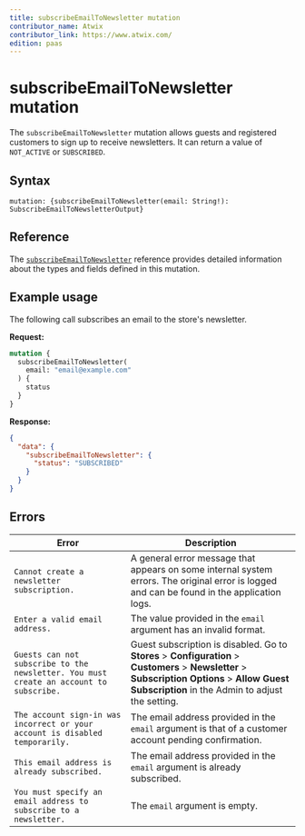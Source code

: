 ```yaml
---
title: subscribeEmailToNewsletter mutation
contributor_name: Atwix
contributor_link: https://www.atwix.com/
edition: paas
---
```


# subscribeEmailToNewsletter mutation

The `subscribeEmailToNewsletter` mutation allows guests and registered customers to sign up to receive newsletters. It can return a value of `NOT_ACTIVE` or `SUBSCRIBED`.

## Syntax

`mutation: {subscribeEmailToNewsletter(email: String!): SubscribeEmailToNewsletterOutput}`

## Reference

The [`subscribeEmailToNewsletter`](https://developer.adobe.com/commerce/webapi/graphql-api/index.html#mutation-subscribeEmailToNewsletter) reference provides detailed information about the types and fields defined in this mutation.

## Example usage

The following call subscribes an email to the store's newsletter.

**Request:**

```graphql
mutation {
  subscribeEmailToNewsletter(
    email: "email@example.com"
  ) {
    status
  }
}
```

**Response:**

```json
{
  "data": {
    "subscribeEmailToNewsletter": {
      "status": "SUBSCRIBED"
    }
  }
}
```

## Errors

Error | Description
--- | ---
`Cannot create a newsletter subscription.` | A general error message that appears on some internal system errors. The original error is logged and can be found in the application logs.
`Enter a valid email address.` | The value provided in the `email` argument has an invalid format.
`Guests can not subscribe to the newsletter. You must create an account to subscribe.` | Guest subscription is disabled. Go to **Stores** > **Configuration** > **Customers** > **Newsletter** > **Subscription Options** > **Allow Guest Subscription** in the Admin to adjust the setting.
`The account sign-in was incorrect or your account is disabled temporarily.` | The email address provided in the `email` argument is that of a customer account pending confirmation.
`This email address is already subscribed.` | The email address provided in the `email` argument is already subscribed.
`You must specify an email address to subscribe to a newsletter.`| The `email` argument is empty.
